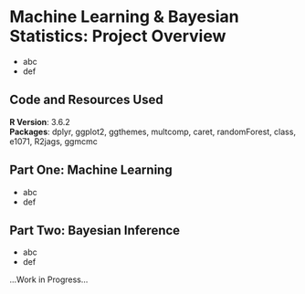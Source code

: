 # Machine Learning & Bayesian Statistics: Project Overview
- abc
- def

## Code and Resources Used
__R Version__: 3.6.2 \
__Packages__: dplyr, ggplot2, ggthemes, multcomp, caret, randomForest, class, e1071, R2jags, ggmcmc

## Part One: Machine Learning
- abc
- def

## Part Two: Bayesian Inference
- abc
- def


...Work in Progress...
